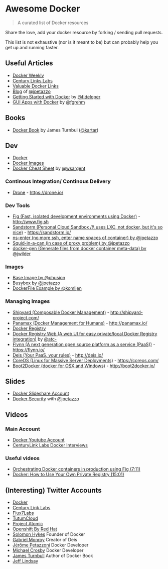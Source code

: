 # Awesome Docker

> A curated list of Docker resources

Share the love, add your docker resource by forking / sending pull requests.

This list is not exhaustive (nor is it meant to be) but can probably help you get up and running faster. 

## Useful Articles

* [Docker Weekly](http://blog.docker.com/docker-weekly-archives/)
* [Century Links Labs](http://www.centurylinklabs.com/category/docker-posts/)
* [Valuable Docker Links](http://www.nkode.io/2014/08/24/valuable-docker-links.html)
* [Blog](http://jpetazzo.github.io/) of [@jpetazzo](https://github.com/jpetazzo)
* [Getting Started with Docker](https://serversforhackers.com/articles/2014/03/20/getting-started-with-docker/) by [@fideloper](https://github.com/fideloper)
* [GUI Apps with Docker](http://fabiorehm.com/blog/2014/09/11/running-gui-apps-with-docker/) by [@fgrehm](https://github.com/fgrehm)

## Books

* [Docker Book](http://dockerbook.com/) by James Turnbul ([@kartar](https://twitter.com/kartar))
 
## Dev 

* [Docker](https://github.com/docker/docker)
* [Docker Images](https://hub.docker.com)
* [Docker Cheat Sheet](https://github.com/wsargent/docker-cheat-sheet)  by [@wsargent](https://github.com/wsargent)

### Continous Integration/ Continous Delivery

* [Drone](https://github.com/drone/drone) - https://drone.io/

### Dev Tools

* [Fig (Fast, isolated development environments using Docker)](https://github.com/docker/fig) - http://www.fig.sh
* [Sandstorm (Personal Cloud Sandbox /!\ uses LXC, not docker, but it's so nice)](https://github.com/sandstorm-io/sandstorm) - https://sandstorm.io/
* [ns-enter (no more ssh, enter name spaces of container) by @jpetazzo](https://github.com/jpetazzo/nsenter)
* [Squid-in-a-can (in case of proxy problem) by @jpetazzo](https://github.com/jpetazzo/squid-in-a-can)
* [docker-gen (Generate files from docker container meta-data) by @jwilder](https://github.com/jwilder/docker-gen)

### Images

* [Base Image by @phusion](https://github.com/phusion/baseimage-docker)
* [Busybox](https://github.com/jpetazzo/docker-busybox) by [@jpetazzo](https://github.com/jpetazzo)
* [DockerFile Example by @komljen](https://github.com/komljen/dockerfile-examples)

### Managing Images

* [Shipyard (Composable Docker Management)](https://github.com/shipyard/shipyard) - http://shipyard-project.com/
* [Panamax (Docker Management for Humans)](https://github.com/CenturyLinkLabs/panamax-ui/wiki) - http://panamax.io/
* [Docker Registry](https://github.com/docker/docker-registry)
* [Docker Registry Web (A web UI for easy private/local Docker Registry integration)](https://github.com/atc-/docker-registry-web) by [@atc-](https://github.com/atc-)
* [Flynn (A next generation open source platform as a service (PaaS))](https://github.com/flynn/flynn) - https://flynn.io/
* [Deis (Your PaaS, your rules)](https://github.com/deis/deis) - http://deis.io/
* [CoreOS (Linux for Massive Server Deployments)](https://github.com/coreos) - https://coreos.com/
* [Boot2Docker (docker for OSX and Windows)](https://github.com/boot2docker/boot2docker) - http://boot2docker.io/

## Slides

* [Docker Slideshare Account](http://www.slideshare.net/dotCloud)
* [Docker Security](http://www.slideshare.net/jpetazzo) with [@jpetazzo](https://github.com/jpetazzo)

## Videos

### Main Account

* [Docker Youtube Account](http://www.youtube.com/user/dockerrun)
* [CenturyLink Labs Docker Interviews](http://www.youtube.com/playlist?list=PL_q4Fk7SVBCIjyuCBFBItXnzGI3qBa2L1)

### Useful videos

* [Orchestrating Docker containers in production using Fig (7:11)](https://www.youtube.com/watch?v=SEtRg8siQWw)
* [Docker: How to Use Your Own Private Registry (15:01)](https://www.youtube.com/watch?v=CAewZCBT4PI)

## (Interesting) Twitter Accounts

* [Docker](https://twitter.com/docker)
* [Century Link Labs](https://twitter.com/CenturyLinkLabs)
* [Flux7Labs](https://twitter.com/Flux7Labs)
* [TutumCloud](https://twitter.com/tutumcloud)
* [Project Atomic](https://twitter.com/ProjectAtomic)
* [Openshift By Red Hat](https://twitter.com/openshift)
* [Solomon Hykes](https://twitter.com/solomonstre) Founder of Docker
* [Gabriel Monroy](https://twitter.com/gabrtv) Creator of Deis
* [Jérôme Petazzoni](https://twitter.com/jpetazzo) Docker Developer
* [Michael Crosby](https://twitter.com/crosbymichael) Docker Developer
* [James Turnbull](https://twitter.com/kartar) Author of Docker Book
* [Jeff Lindsay](https://twitter.com/progrium)
